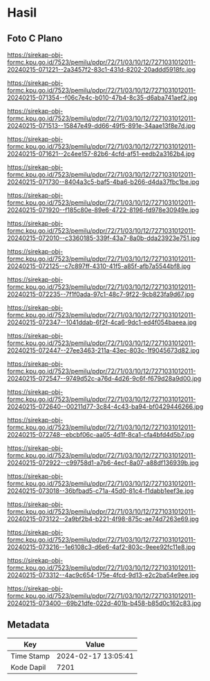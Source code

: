 # Hasil

## Foto C Plano

https://sirekap-obj-formc.kpu.go.id/7523/pemilu/pdpr/72/71/03/10/12/7271031012011-20240215-071221--2a3457f2-83c1-431d-8202-20addd5918fc.jpg

https://sirekap-obj-formc.kpu.go.id/7523/pemilu/pdpr/72/71/03/10/12/7271031012011-20240215-071354--f06c7e4c-b010-47b4-8c35-d6aba741aef2.jpg

https://sirekap-obj-formc.kpu.go.id/7523/pemilu/pdpr/72/71/03/10/12/7271031012011-20240215-071513--15847e49-dd66-49f5-891e-34aae13f8e7d.jpg

https://sirekap-obj-formc.kpu.go.id/7523/pemilu/pdpr/72/71/03/10/12/7271031012011-20240215-071621--2c4ee157-82b6-4cfd-af51-eedb2a3162b4.jpg

https://sirekap-obj-formc.kpu.go.id/7523/pemilu/pdpr/72/71/03/10/12/7271031012011-20240215-071730--8404a3c5-baf5-4ba6-b266-d4da37fbc1be.jpg

https://sirekap-obj-formc.kpu.go.id/7523/pemilu/pdpr/72/71/03/10/12/7271031012011-20240215-071920--f185c80e-89e6-4722-8196-fd978e30949e.jpg

https://sirekap-obj-formc.kpu.go.id/7523/pemilu/pdpr/72/71/03/10/12/7271031012011-20240215-072010--c3360185-339f-43a7-8a0b-dda23923e751.jpg

https://sirekap-obj-formc.kpu.go.id/7523/pemilu/pdpr/72/71/03/10/12/7271031012011-20240215-072125--c7c897ff-4310-41f5-a85f-afb7a5544bf8.jpg

https://sirekap-obj-formc.kpu.go.id/7523/pemilu/pdpr/72/71/03/10/12/7271031012011-20240215-072235--7f1f0ada-97c1-48c7-9f22-9cb823fa9d67.jpg

https://sirekap-obj-formc.kpu.go.id/7523/pemilu/pdpr/72/71/03/10/12/7271031012011-20240215-072347--1041ddab-6f2f-4ca6-9dc1-ed4f054baeea.jpg

https://sirekap-obj-formc.kpu.go.id/7523/pemilu/pdpr/72/71/03/10/12/7271031012011-20240215-072447--27ee3463-211a-43ec-803c-1f9045673d82.jpg

https://sirekap-obj-formc.kpu.go.id/7523/pemilu/pdpr/72/71/03/10/12/7271031012011-20240215-072547--9749d52c-a76d-4d26-9c6f-f679d28a9d00.jpg

https://sirekap-obj-formc.kpu.go.id/7523/pemilu/pdpr/72/71/03/10/12/7271031012011-20240215-072640--00211d77-3c84-4c43-ba94-bf0429446266.jpg

https://sirekap-obj-formc.kpu.go.id/7523/pemilu/pdpr/72/71/03/10/12/7271031012011-20240215-072748--ebcbf06c-aa05-4d1f-8ca1-cfa4bfd4d5b7.jpg

https://sirekap-obj-formc.kpu.go.id/7523/pemilu/pdpr/72/71/03/10/12/7271031012011-20240215-072922--c99758d1-a7b6-4ecf-8a07-a88df136939b.jpg

https://sirekap-obj-formc.kpu.go.id/7523/pemilu/pdpr/72/71/03/10/12/7271031012011-20240215-073018--36bfbad5-c71a-45d0-81c4-f1dabb1eef3e.jpg

https://sirekap-obj-formc.kpu.go.id/7523/pemilu/pdpr/72/71/03/10/12/7271031012011-20240215-073122--2a9bf2b4-b221-4f98-875c-ae74d7263e69.jpg

https://sirekap-obj-formc.kpu.go.id/7523/pemilu/pdpr/72/71/03/10/12/7271031012011-20240215-073216--1e6108c3-d6e6-4af2-803c-9eee92fc11e8.jpg

https://sirekap-obj-formc.kpu.go.id/7523/pemilu/pdpr/72/71/03/10/12/7271031012011-20240215-073312--4ac9c654-175e-4fcd-9d13-e2c2ba54e9ee.jpg

https://sirekap-obj-formc.kpu.go.id/7523/pemilu/pdpr/72/71/03/10/12/7271031012011-20240215-073400--69b21dfe-022d-401b-b458-b85d0c162c83.jpg


## Metadata

| Key        | Value               |
| ---------- | ------------------- |
| Time Stamp | 2024-02-17 13:05:41 |
| Kode Dapil | 7201                |




